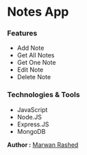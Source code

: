 # Notes App

### Features
- Add Note
- Get All Notes
- Get One Note
- Edit Note
- Delete Note

### Technologies & Tools
- JavaScript
- Node.JS
- Express.JS
- MongoDB

**Author :** [Marwan Rashed](https://github.com/marwan-rashed)

